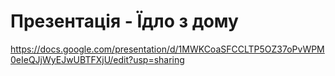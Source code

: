 # Презентація -  Їдло з дому

<https://docs.google.com/presentation/d/1MWKCoaSFCCLTP5OZ37oPvWPM0eIeQJjWyEJwUBTFXjU/edit?usp=sharing>
